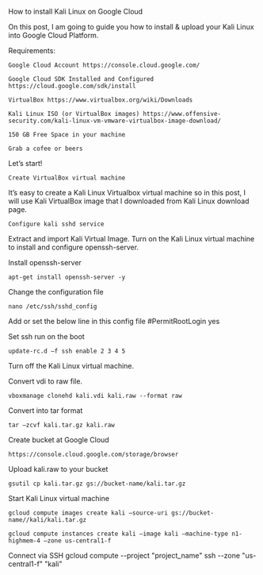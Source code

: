 
How to install Kali Linux on Google Cloud

On this post, I am going to guide you how to install & upload your Kali Linux into Google Cloud Platform.

Requirements:
    
    Google Cloud Account https://console.cloud.google.com/
    
    Google Cloud SDK Installed and Configured https://cloud.google.com/sdk/install
    
    VirtualBox https://www.virtualbox.org/wiki/Downloads
    
    Kali Linux ISO (or VirtualBox images) https://www.offensive-security.com/kali-linux-vm-vmware-virtualbox-image-download/
    
    150 GB Free Space in your machine
    
    Grab a cofee or beers
    

Let’s start!
    
    Create VirtualBox virtual machine

It’s easy to create a Kali Linux Virtualbox virtual machine so in this post, I will use Kali VirtualBox image that I downloaded from Kali Linux download page.

    Configure kali sshd service

Extract and import Kali Virtual Image. Turn on the Kali Linux virtual machine to install and configure openssh-server.

Install openssh-server

    apt-get install openssh-server -y

Change the configuration file

    nano /etc/ssh/sshd_config

Add or set the below line in this config file
    #PermitRootLogin yes

Set ssh run on the boot

    update-rc.d –f ssh enable 2 3 4 5

Turn off the Kali Linux virtual machine.

Convert vdi to raw file.

    vboxmanage clonehd kali.vdi kali.raw --format raw

Convert into tar format

    tar –zcvf kali.tar.gz kali.raw

Create bucket at Google Cloud

    https://console.cloud.google.com/storage/browser

Upload kali.raw to your bucket

    gsutil cp kali.tar.gz gs://bucket-name/kali.tar.gz

Start Kali Linux virtual machine

    gcloud compute images create kali –source-uri gs://bucket-name//kali/kali.tar.gz

    gcloud compute instances create kali –image kali –machine-type n1-highmem-4 –zone us-central1-f
    
Connect via SSH
    gcloud compute --project "project_name" ssh --zone "us-central1-f" "kali"
